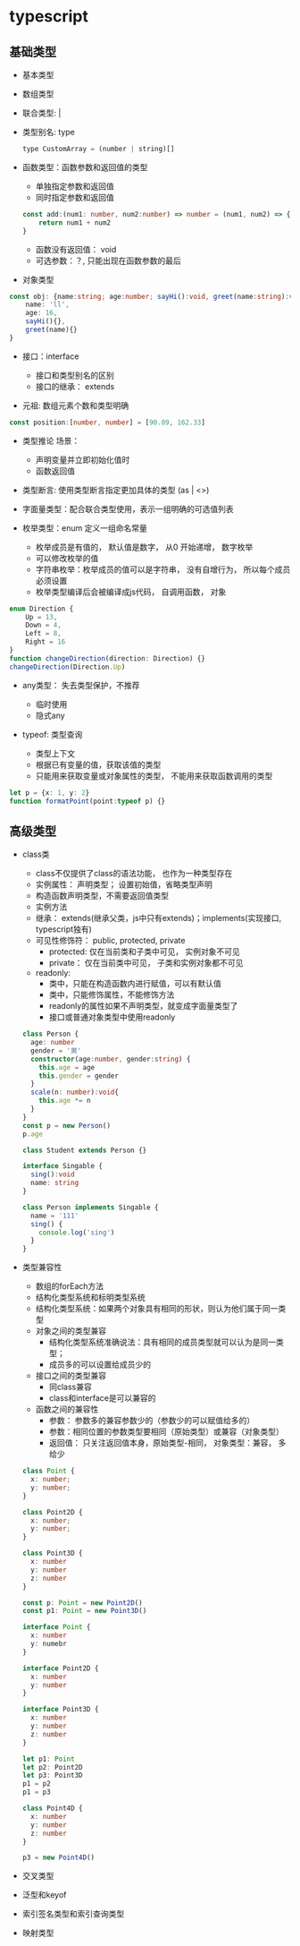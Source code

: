 # typescript

## 基础类型

- 基本类型
- 数组类型
- 联合类型: |
- 类型别名: type

    ```js
    type CustomArray = (number | string)[]
    ```

- 函数类型：函数参数和返回值的类型
  - 单独指定参数和返回值
  - 同时指定参数和返回值

  ```typescript
  const add:(num1: number, num2:number) => number = (num1, num2) => {
      return num1 + num2
  }
  ```

  - 函数没有返回值： void
  - 可选参数：？, 只能出现在函数参数的最后
- 对象类型

```typescript
const obj: {name:string; age:number; sayHi():void, greet(name:string):void} = {
    name: 'll',
    age: 16,
    sayHi(){},
    greet(name){}
}
```

- 接口：interface
  - 接口和类型别名的区别
  - 接口的继承： extends

- 元祖: 数组元素个数和类型明确

```typescript
const position:[number, number] = [90.09, 162.33]
```

- 类型推论
场景：
  - 声明变量并立即初始化值时
  - 函数返回值

- 类型断言: 使用类型断言指定更加具体的类型 (as | <>)
- 字面量类型：配合联合类型使用，表示一组明确的可选值列表
- 枚举类型：enum 定义一组命名常量
  - 枚举成员是有值的， 默认值是数字， 从0 开始递增， 数字枚举
  - 可以修改枚举的值
  - 字符串枚举：枚举成员的值可以是字符串， 没有自增行为， 所以每个成员必须设置
  - 枚举类型编译后会被编译成js代码， 自调用函数， 对象

```typescript
enum Direction {
    Up = 13,
    Down = 4,
    Left = 8,
    Right = 16
}
function changeDirection(direction: Direction) {}
changeDirection(Direction.Up)
```

- any类型： 失去类型保护，不推荐
  - 临时使用
  - 隐式any
  
- typeof: 类型查询
  - 类型上下文
  - 根据已有变量的值，获取该值的类型
  - 只能用来获取变量或对象属性的类型， 不能用来获取函数调用的类型

```typescript
let p = {x: 1, y: 2}
function formatPoint(point:typeof p) {}
```

## 高级类型

- class类

  - class不仅提供了class的语法功能， 也作为一种类型存在
  - 实例属性： 声明类型； 设置初始值，省略类型声明
  - 构造函数声明类型，不需要返回值类型
  - 实例方法
  - 继承： extends(继承父类，js中只有extends)；implements(实现接口, typescript独有)
  - 可见性修饰符： public, protected, private
    - protected: 仅在当前类和子类中可见， 实例对象不可见
    - private： 仅在当前类中可见， 子类和实例对象都不可见
  - readonly:
    - 类中，只能在构造函数内进行赋值，可以有默认值
    - 类中，只能修饰属性，不能修饰方法
    - readonly的属性如果不声明类型，就变成字面量类型了
    - 接口或普通对象类型中使用readonly

  ```typescript
  class Person {
    age: number
    gender = '男'
    constructor(age:number, gender:string) {
      this.age = age
      this.gender = gender
    }
    scale(n: number):void{
      this.age *= n
    }
  }
  const p = new Person()
  p.age

  class Student extends Person {}

  interface Singable {
    sing():void
    name: string
  }

  class Person implements Singable {
    name = '111'
    sing() {
      console.log('sing')
    }
  }
  ```

- 类型兼容性
  - 数组的forEach方法
  - 结构化类型系统和标明类型系统
  - 结构化类型系统：如果两个对象具有相同的形状，则认为他们属于同一类型
  - 对象之间的类型兼容
    - 结构化类型系统准确说法：具有相同的成员类型就可以认为是同一类型；
    - 成员多的可以设置给成员少的
  - 接口之间的类型兼容
    - 同class兼容
    - class和interface是可以兼容的
  - 函数之间的兼容性
    - 参数： 参数多的兼容参数少的（参数少的可以赋值给多的）
    - 参数：相同位置的参数类型要相同（原始类型）或兼容（对象类型）
    - 返回值： 只关注返回值本身，原始类型-相同， 对象类型：兼容， 多给少

  ```typescript
  class Point {
    x: number;
    y: number;
  }

  class Point2D {
    x: number;
    y: number;
  }

  class Point3D {
    x: number
    y: number
    z: number
  }

  const p: Point = new Point2D()
  const p1: Point = new Point3D()

  ```

  ```typescript
  interface Point {
    x: number
    y: numebr
  }

  interface Point2D {
    x: number
    y: number
  }

  interface Point3D {
    x: number
    y: number
    z: number
  }

  let p1: Point
  let p2: Point2D
  let p3: Point3D
  p1 = p2
  p1 = p3

  class Point4D {
    x: number
    y: number
    z: number
  }

  p3 = new Point4D()

  ```

- 交叉类型
- 泛型和keyof
- 索引签名类型和索引查询类型
- 映射类型
